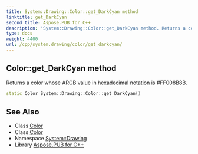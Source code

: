 ```yaml
---
title: System::Drawing::Color::get_DarkCyan method
linktitle: get_DarkCyan
second_title: Aspose.PUB for C++
description: 'System::Drawing::Color::get_DarkCyan method. Returns a color whose ARGB value in hexadecimal notation is #FF008B8B in C++.'
type: docs
weight: 4400
url: /cpp/system.drawing/color/get_darkcyan/
---
```

## Color::get_DarkCyan method


Returns a color whose ARGB value in hexadecimal notation is #FF008B8B.

```cpp
static Color System::Drawing::Color::get_DarkCyan()
```

## See Also

* Class [Color](../)
* Class [Color](../)
* Namespace [System::Drawing](../../)
* Library [Aspose.PUB for C++](../../../)
